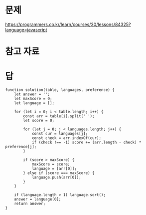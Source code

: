 # 문제
https://programmers.co.kr/learn/courses/30/lessons/84325?language=javascript

# 참고 자료

# 답
    function solution(table, languages, preference) {
        let answer = '';
        let maxScore = 0;
        let language = [];

        for (let i = 0; i < table.length; i++) {
            const arr = table[i].split(' ');
            let score = 0;

            for (let j = 0; j < languages.length; j++) {
                const cur = languages[j];
                const check = arr.indexOf(cur);
                if (check !== -1) score += (arr.length - check) * preference[j];
            }

            if (score > maxScore) {
                maxScore = score;
                language = [arr[0]];
            } else if (score === maxScore) {
                language.push(arr[0]);
            }
        }

        if (language.length > 1) language.sort();
        answer = language[0];
        return answer;
    }
